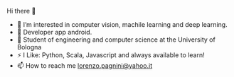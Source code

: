 Hi there 👋
- 👀 I’m interested in computer vision, machile learning and deep learning.
- 📱    Developer app android. 
- 🌱 Student of engineering and computer science at the University of Bologna
- ⚡ I Like: Python, Scala, Javascript and always available to learn!
- 📫 How to reach me lorenzo.pagnini@yahoo.it
<!---
pagno4/pagno4 is a ✨ special ✨ repository because its `README.md` (this file) appears on your GitHub profile.
You can click the Preview link to take a look at your changes.
--->
